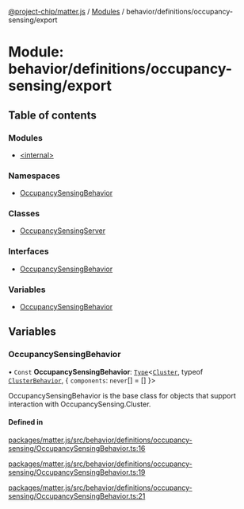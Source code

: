 [@project-chip/matter.js](../README.md) / [Modules](../modules.md) / behavior/definitions/occupancy-sensing/export

# Module: behavior/definitions/occupancy-sensing/export

## Table of contents

### Modules

- [\<internal\>](behavior_definitions_occupancy_sensing_export._internal_.md)

### Namespaces

- [OccupancySensingBehavior](behavior_definitions_occupancy_sensing_export.OccupancySensingBehavior.md)

### Classes

- [OccupancySensingServer](../classes/behavior_definitions_occupancy_sensing_export.OccupancySensingServer.md)

### Interfaces

- [OccupancySensingBehavior](../interfaces/behavior_definitions_occupancy_sensing_export.OccupancySensingBehavior-1.md)

### Variables

- [OccupancySensingBehavior](behavior_definitions_occupancy_sensing_export.md#occupancysensingbehavior)

## Variables

### OccupancySensingBehavior

• `Const` **OccupancySensingBehavior**: [`Type`](../interfaces/behavior_cluster_export.ClusterBehavior.Type.md)\<[`Cluster`](../interfaces/cluster_export.OccupancySensing.Cluster.md), typeof [`ClusterBehavior`](behavior_cluster_export.ClusterBehavior.md), \{ `components`: `never`[] = [] }\>

OccupancySensingBehavior is the base class for objects that support interaction with OccupancySensing.Cluster.

#### Defined in

[packages/matter.js/src/behavior/definitions/occupancy-sensing/OccupancySensingBehavior.ts:16](https://github.com/project-chip/matter.js/blob/6d3b6a5d957d88a9231d6ecab4bb41f8133112be/packages/matter.js/src/behavior/definitions/occupancy-sensing/OccupancySensingBehavior.ts#L16)

[packages/matter.js/src/behavior/definitions/occupancy-sensing/OccupancySensingBehavior.ts:19](https://github.com/project-chip/matter.js/blob/6d3b6a5d957d88a9231d6ecab4bb41f8133112be/packages/matter.js/src/behavior/definitions/occupancy-sensing/OccupancySensingBehavior.ts#L19)

[packages/matter.js/src/behavior/definitions/occupancy-sensing/OccupancySensingBehavior.ts:21](https://github.com/project-chip/matter.js/blob/6d3b6a5d957d88a9231d6ecab4bb41f8133112be/packages/matter.js/src/behavior/definitions/occupancy-sensing/OccupancySensingBehavior.ts#L21)
